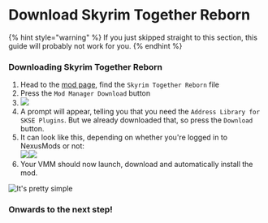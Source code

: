 # Download Skyrim Together Reborn

{% hint style="warning" %}
If you just skipped straight to this section, this guide will probably not work for you.
{% endhint %}

### Downloading Skyrim Together Reborn

1. Head to the [mod page](https://www.nexusmods.com/skyrimspecialedition/mods/69993?tab=files), find the `Skyrim Together Reborn` file
2. Press the `Mod Manager Download` button
3. ![](https://shx.is/5Bln7tlw3.png)
4. A prompt will appear, telling you that you need the `Address Library for SKSE Plugins`. But we already downloaded that, so press the `Download` button.
5. It can look like this, depending on whether you're logged in to NexusMods or not:\
   ![](https://shx.is/5BlnFyqyz.png)![](https://shx.is/5Blo5Z9rJ.png)
6. Your VMM should now launch, download and automatically install the mod.

![It's pretty simple](https://shx.is/5BKNkLiIo.gif)

### Onwards to the next step!
